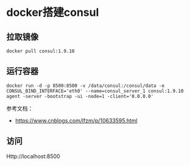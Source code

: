 # docker搭建consul

## 拉取镜像

```shell
docker pull consul:1.9.10
```

## 运行容器

```shell
docker run -d -p 8500:8500 -v /data/consul:/consul/data -e CONSUL_BIND_INTERFACE='eth0' --name=consul_server_1 consul:1.9.10 agent -server -bootstrap -ui -node=1 -client='0.0.0.0'
```

参考文档：

* https://www.cnblogs.com/lfzm/p/10633595.html


## 访问

Http://localhost:8500

